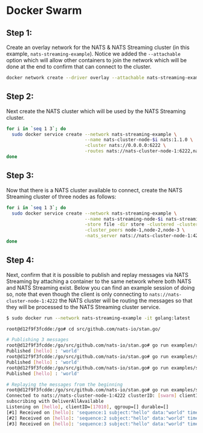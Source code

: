 # Docker Swarm

## Step 1:

Create an overlay network for the NATS & NATS Streaming cluster \(in this example, `nats-streaming-example`\). Notice we added the `--attachable` option which will allow other containers to join the network which will be done at the end to confirm that can connect to the cluster.

```bash
docker network create --driver overlay --attachable nats-streaming-example
```

## Step 2:

Next create the NATS cluster which will be used by the NATS Streaming cluster.

```bash
for i in `seq 1 3`; do
  sudo docker service create --network nats-streaming-example \
                             --name nats-cluster-node-$i nats:1.1.0 \
                             -cluster nats://0.0.0.0:6222 \
                             -routes nats://nats-cluster-node-1:6222,nats://nats-cluster-node-2:6222,nats://nats-cluster-node-3:6222
done
```

## Step 3:

Now that there is a NATS cluster available to connect, create the NATS Streaming cluster of three nodes as follows:

```bash
for i in `seq 1 3`; do
  sudo docker service create --network nats-streaming-example \
                             --name nats-streaming-node-$i nats-streaming:0.9.2 \
                             -store file -dir store -clustered -cluster_id swarm -cluster_node_id node-$i \
                             -cluster_peers node-1,node-2,node-3 \
                             -nats_server nats://nats-cluster-node-1:4222,nats://nats-cluster-node-2:4222,nats://nats-cluster-node-3:4222
done
```

## Step 4:

Next, confirm that it is possible to publish and replay messages via NATS Streaming by attaching a container to the same network where both NATS and NATS Streaming exist. Below you can find an example session of doing so, note that even though the client is only connecting to `nats://nats-cluster-node-1:4222` the NATS cluster will be routing the messages so that they will be processed to the NATS Streaming cluster service.

```bash
$ sudo docker run --network nats-streaming-example -it golang:latest

root@d12f9f3fcdde:/go# cd src/github.com/nats-io/stan.go/

# Publishing 3 messages
root@d12f9f3fcdde:/go/src/github.com/nats-io/stan.go# go run examples/stan-pub/main.go -s nats://nats-cluster-node-1:4222 --cluster swarm hello world
Published [hello] : 'world'
root@d12f9f3fcdde:/go/src/github.com/nats-io/stan.go# go run examples/stan-pub/main.go -s nats://nats-cluster-node-1:4222 --cluster swarm hello world
Published [hello] : 'world'
root@d12f9f3fcdde:/go/src/github.com/nats-io/stan.go# go run examples/stan-pub/main.go -s nats://nats-cluster-node-1:4222 --cluster swarm hello world
Published [hello] : 'world'

# Replaying the messages from the beginning
root@d12f9f3fcdde:/go/src/github.com/nats-io/stan.go# go run examples/stan-sub/main.go -s nats://nats-cluster-node-1:4222 --cluster swarm -id $RANDOM --all hello
Connected to nats://nats-cluster-node-1:4222 clusterID: [swarm] clientID: [17010]
subscribing with DeliverAllAvailable
Listening on [hello], clientID=[17010], qgroup=[] durable=[]
[#1] Received on [hello]: 'sequence:1 subject:"hello" data:"world" timestamp:1526948600795366785 '
[#2] Received on [hello]: 'sequence:2 subject:"hello" data:"world" timestamp:1526948604613783399 '
[#3] Received on [hello]: 'sequence:3 subject:"hello" data:"world" timestamp:1526948606124258269 '
```

